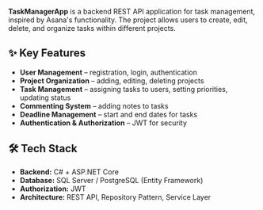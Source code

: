 **TaskManagerApp** is a backend REST API application for task management, inspired by Asana's functionality. The project allows users to create, edit, delete, and organize tasks within different projects.

## ✨ Key Features
- **User Management** – registration, login, authentication
- **Project Organization** – adding, editing, deleting projects
- **Task Management** – assigning tasks to users, setting priorities, updating status
- **Commenting System** – adding notes to tasks
- **Deadline Management** – start and end dates for tasks
- **Authentication & Authorization** – JWT for security

## 🛠 Tech Stack
- **Backend:** C# + ASP.NET Core
- **Database:** SQL Server / PostgreSQL (Entity Framework)
- **Authorization:** JWT
- **Architecture:** REST API, Repository Pattern, Service Layer
